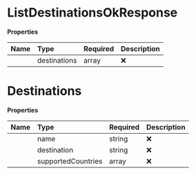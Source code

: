# ListDestinationsOkResponse



**Properties**

| Name | Type | Required | Description |
| :-------- | :----------| :----------| :----------|
    | destinations | array | ❌ |  |

# Destinations



**Properties**

| Name | Type | Required | Description |
| :-------- | :----------| :----------| :----------|
    | name | string | ❌ | Name of the destination |
    | destination | string | ❌ | ISO representation of the destination |
    | supportedCountries | array | ❌ | This array indicates the geographical area covered by a specific destination. If the destination represents a single country, the array will include that country. However, if the destination represents a broader regional scope, the array will be populated with the names of the countries belonging to that region. |



